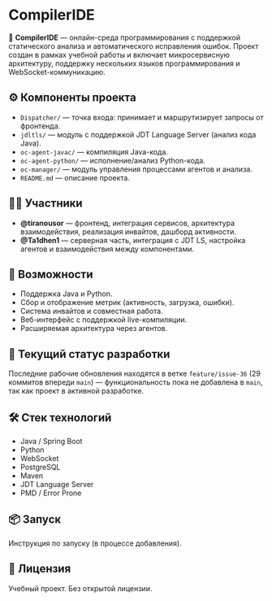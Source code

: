 # CompilerIDE

🧠 **CompilerIDE** — онлайн-среда программирования с поддержкой статического анализа и автоматического исправления ошибок. Проект создан в рамках учебной работы и включает микросервисную архитектуру, поддержку нескольких языков программирования и WebSocket-коммуникацию.

## ⚙️ Компоненты проекта

- `Dispatcher/` — точка входа: принимает и маршрутизирует запросы от фронтенда.
- `jdltls/` — модуль с поддержкой JDT Language Server (анализ кода Java).
- `oc-agent-javac/` — компиляция Java-кода.
- `oc-agent-python/` — исполнение/анализ Python-кода.
- `oc-manager/` — модуль управления процессами агентов и анализа.
- `README.md` — описание проекта.

## 🧑‍💻 Участники

- **@tiranousor** — фронтенд, интеграция сервисов, архитектура взаимодействия, реализация инвайтов, дашборд активности.
- **@Ta1dhen1** — серверная часть, интеграция с JDT LS, настройка агентов и взаимодействия между компонентами.

## 🚀 Возможности

- Поддержка Java и Python.
- Сбор и отображение метрик (активность, загрузка, ошибки).
- Система инвайтов и совместная работа.
- Веб-интерфейс с поддержкой live-компиляции.
- Расширяемая архитектура через агентов.

## 🌱 Текущий статус разработки

Последние рабочие обновления находятся в ветке `feature/issue-36` (29 коммитов впереди `main`) — функциональность пока не добавлена в `main`, так как проект в активной разработке.

## 🛠️ Стек технологий

- Java / Spring Boot
- Python
- WebSocket
- PostgreSQL
- Maven
- JDT Language Server
- PMD / Error Prone

## 📦 Запуск

Инструкция по запуску (в процессе добавления).

## 📄 Лицензия

Учебный проект. Без открытой лицензии.
